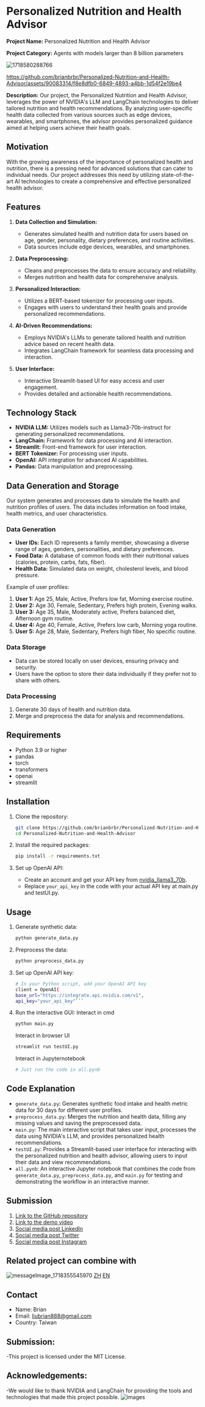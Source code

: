 # Personalized Nutrition and Health Advisor

**Project Name:** Personalized Nutrition and Health Advisor

**Project Category:** Agents with models larger than 8 billion parameters

![1718580288766](https://github.com/brianbrbr/Personalized-Nutrition-and-Health-Advisor/assets/90083314/1668454d-6a93-4b42-a36c-a1f9d7649d46)

https://github.com/brianbrbr/Personalized-Nutrition-and-Health-Advisor/assets/90083314/f8e8dfb0-6849-4893-a4bb-1d54f2e19be4

**Description:**
Our project, the Personalized Nutrition and Health Advisor, leverages the power of NVIDIA's LLM and LangChain technologies to deliver tailored nutrition and health recommendations. By analyzing user-specific health data collected from various sources such as edge devices, wearables, and smartphones, the advisor provides personalized guidance aimed at helping users achieve their health goals.

## Motivation

With the growing awareness of the importance of personalized health and nutrition, there is a pressing need for advanced solutions that can cater to individual needs. Our project addresses this need by utilizing state-of-the-art AI technologies to create a comprehensive and effective personalized health advisor.

## Features

1. **Data Collection and Simulation:**
   - Generates simulated health and nutrition data for users based on age, gender, personality, dietary preferences, and routine activities.
   - Data sources include edge devices, wearables, and smartphones.

2. **Data Preprocessing:**
   - Cleans and preprocesses the data to ensure accuracy and reliability.
   - Merges nutrition and health data for comprehensive analysis.

3. **Personalized Interaction:**
   - Utilizes a BERT-based tokenizer for processing user inputs.
   - Engages with users to understand their health goals and provide personalized recommendations.

4. **AI-Driven Recommendations:**
   - Employs NVIDIA's LLMs to generate tailored health and nutrition advice based on recent health data.
   - Integrates LangChain framework for seamless data processing and interaction.

5. **User Interface:**
   - Interactive Streamlit-based UI for easy access and user engagement.
   - Provides detailed and actionable health recommendations.

## Technology Stack

- **NVIDIA LLM:** Utilizes models such as Llama3-70b-instruct for generating personalized recommendations.
- **LangChain:** Framework for data processing and AI interaction.
- **Streamlit:** Front-end framework for user interaction.
- **BERT Tokenizer:** For processing user inputs.
- **OpenAI:** API integration for advanced AI capabilities.
- **Pandas:** Data manipulation and preprocessing.

## Data Generation and Storage

Our system generates and processes data to simulate the health and nutrition profiles of users. The data includes information on food intake, health metrics, and user characteristics.

### Data Generation

- **User IDs:** Each ID represents a family member, showcasing a diverse range of ages, genders, personalities, and dietary preferences.
- **Food Data:** A database of common foods with their nutritional values (calories, protein, carbs, fats, fiber).
- **Health Data:** Simulated data on weight, cholesterol levels, and blood pressure.

Example of user profiles:
1. **User 1:** Age 25, Male, Active, Prefers low fat, Morning exercise routine.
2. **User 2:** Age 30, Female, Sedentary, Prefers high protein, Evening walks.
3. **User 3:** Age 35, Male, Moderately active, Prefers balanced diet, Afternoon gym routine.
4. **User 4:** Age 40, Female, Active, Prefers low carb, Morning yoga routine.
5. **User 5:** Age 28, Male, Sedentary, Prefers high fiber, No specific routine.

### Data Storage

- Data can be stored locally on user devices, ensuring privacy and security.
- Users have the option to store their data individually if they prefer not to share with others.

### Data Processing

1. Generate 30 days of health and nutrition data.
2. Merge and preprocess the data for analysis and recommendations.

## Requirements

- Python 3.9 or higher
- pandas
- torch
- transformers
- openai
- streamlit


## Installation

1. Clone the repository:
    ```bash
    git clone https://github.com/brianbrbr/Personalized-Nutrition-and-Health-Advisor.git
    cd Personalized-Nutrition-and-Health-Advisor
    ```

2. Install the required packages:
    ```bash
    pip install -r requirements.txt
    ```

3. Set up OpenAI API:
    - Create an account and get your API key from [nvidia_llama3_70b](https://build.nvidia.com/explore/discover?snippet_tab=Python#llama3-70b).
    - Replace `your_api_key` in the code with your actual API key at main.py and testUI.py.

## Usage
1. Generate synthetic data:
    ```bash
    python generate_data.py
    ```

2. Preprocess the data:
    ```bash
    python preprocess_data.py
    ```

3. Set up OpenAI API key:
    ```bash
   # In your Python script, add your OpenAI API key
   client = OpenAI(
   base_url="https://integrate.api.nvidia.com/v1",
   api_key="your_api_key"```

4. Run the interactive GUI:
   Interact in cmd
    ```bash
    python main.py
    ```
   Interact in browser UI
    ```bash
    streamlit run testUI.py 
    ```
   Interact in Jupyternotebook
    ```bash
    # Just run the code in all.pynb
    ```   

## Code Explanation

- `generate_data.py`: Generates synthetic food intake and health metric data for 30 days for different user profiles.
- `preprocess_data.py`: Merges the nutrition and health data, filling any missing values and saving the preprocessed data.
- `main.py`: The main interactive script that takes user input, processes the data using NVIDIA's LLM, and provides personalized health recommendations.
- `testUI.py`: Provides a Streamlit-based user interface for interacting with the personalized nutrition and health advisor, allowing users to input their data and view recommendations.
- `all.pynb`: An interactive Jupyter notebook that combines the code from `generate_data.py`, `preprocess_data.py`, and `main.py` for testing and demonstrating the workflow in an interactive manner.


## Submission

1. [Link to the GitHub repository](https://github.com/brianbrbr/personalized-nutrition-health-advisor)
2. [Link to the demo video](https://youtu.be/azLXnJeJuf0)
3. [Social media post LinkedIn](https://www.linkedin.com/feed/update/urn:li:activity:7208398605882183681/)
4. [Social media post Twitter](https://x.com/brainLiu5/status/1802635478463848752)
5. [Social media post Instagram](https://www.linkedin.com/feed/update/urn:li:activity:7208398605882183681/)

## Related project can combine with
![messageImage_1718355545970](https://github.com/brianbrbr/Personalized-Nutrition-and-Health-Advisor/assets/90083314/fe7d06a3-2753-46b0-8000-56cc1df3ec13)
[ZH](https://ssp.moe.gov.tw/cases/799)
[EN](https://youtu.be/RNlP5Q3TU0k)

## Contact

- Name: Brian
- Email: liubrian888@gmail.com
- Country: Taiwan

## Submission:
-This project is licensed under the MIT License.

## Acknowledgements:
-We would like to thank NVIDIA and LangChain for providing the tools and technologies that made this project possible.
![images](https://github.com/brianbrbr/Personalized-Nutrition-and-Health-Advisor/assets/90083314/ccf8e1c7-d0c6-4888-86be-8fad11b62886)

